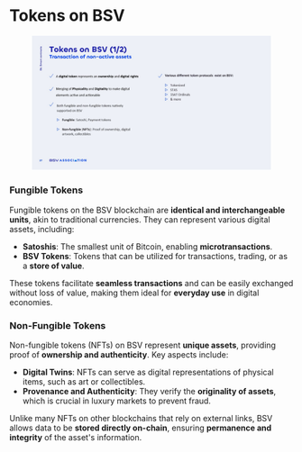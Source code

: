 # Tokens on BSV

<figure><img src="../../../.gitbook/assets/Slide27.jpg" alt=""><figcaption></figcaption></figure>

### Fungible Tokens

Fungible tokens on the BSV blockchain are **identical and interchangeable units**, akin to traditional currencies. They can represent various digital assets, including:

* **Satoshis**: The smallest unit of Bitcoin, enabling **microtransactions**.
* **BSV Tokens**: Tokens that can be utilized for transactions, trading, or as a **store of value**.

These tokens facilitate **seamless transactions** and can be easily exchanged without loss of value, making them ideal for **everyday use** in digital economies.

### Non-Fungible Tokens

Non-fungible tokens (NFTs) on BSV represent **unique assets**, providing proof of **ownership and authenticity**. Key aspects include:

* **Digital Twins**: NFTs can serve as digital representations of physical items, such as art or collectibles.
* **Provenance and Authenticity**: They verify the **originality of assets**, which is crucial in luxury markets to prevent fraud.

Unlike many NFTs on other blockchains that rely on external links, BSV allows data to be **stored directly on-chain**, ensuring **permanence and integrity** of the asset's information.
